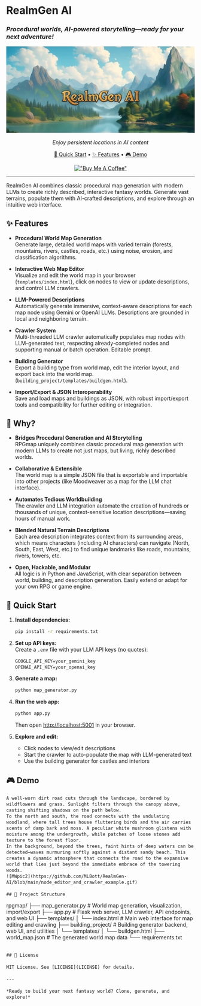 #  RealmGen AI
### *Procedural worlds, AI-powered storytelling—ready for your next adventure!*

<div align="center">

![RealmGen AI Banner](realmgenai1.png)

*Enjoy persistent locations in AI content*

[🚀 Quick Start](#-quick-start) • [✨ Features](#-features) • [🎮 Demo](#-demo)

[!["Buy Me A Coffee"](https://www.buymeacoffee.com/assets/img/custom_images/orange_img.png)](https://www.buymeacoffee.com/liamlb)

</div>

---


RealmGen AI combines classic procedural map generation with modern LLMs to create richly described, interactive fantasy worlds. Generate vast terrains, populate them with AI-crafted descriptions, and explore through an intuitive web interface.

## ✨ Features

- **Procedural World Map Generation**  
  Generate large, detailed world maps with varied terrain (forests, mountains, rivers, castles, roads, etc.) using noise, erosion, and classification algorithms.

- **Interactive Web Map Editor**  
  Visualize and edit the world map in your browser (`templates/index.html`), click on nodes to view or update descriptions, and control LLM crawlers.

- **LLM-Powered Descriptions**  
  Automatically generate immersive, context-aware descriptions for each map node using Gemini or OpenAI LLMs. Descriptions are grounded in local and neighboring terrain.

- **Crawler System**  
  Multi-threaded LLM crawler automatically populates map nodes with LLM-generated text, respecting already-completed nodes and supporting manual or batch operation. Editable prompt.

- **Building Generator**  
  Export a building type from world map, edit the interior layout, and export back into the world map. (`building_project/templates/buildgen.html`).

- **Import/Export & JSON Interoperability**  
  Save and load maps and buildings as JSON, with robust import/export tools and compatibility for further editing or integration.

## 🌟 Why?

- **Bridges Procedural Generation and AI Storytelling**  
  RPGmap uniquely combines classic procedural map generation with modern LLMs to create not just maps, but living, richly described worlds.

- **Collaborative & Extensible**  
  The world map is a simple JSON file that is exportable and importable into other projects (like Moodweaver as a map for the LLM chat interface).

- **Automates Tedious Worldbuilding**  
  The crawler and LLM integration automate the creation of hundreds or thousands of unique, context-sensitive location descriptions—saving hours of manual work.

- **Blended Natural Terrain Descriptions**  
  Each area description integrates context from its surrounding areas, which means characters (including AI characters) can navigate (North, South, East, West, etc.) to find unique landmarks like roads, mountains, rivers, towers, etc.

- **Open, Hackable, and Modular**  
  All logic is in Python and JavaScript, with clear separation between world, building, and description generation. Easily extend or adapt for your own RPG or game engine.

## 🚀 Quick Start

1. **Install dependencies:**  
   ```bash
   pip install -r requirements.txt
   ```

2. **Set up API keys:**  
   Create a `.env` file with your LLM API keys (no quotes):
   ```env
   GOOGLE_API_KEY=your_gemini_key
   OPENAI_API_KEY=your_openai_key
   ```

3. **Generate a map:**  
   ```bash
   python map_generator.py
   ```

4. **Run the web app:**  
   ```bash
   python app.py
   ```
   Then open [http://localhost:5001](http://localhost:5001) in your browser.

5. **Explore and edit:**  
   - Click nodes to view/edit descriptions
   - Start the crawler to auto-populate the map with LLM-generated text
   - Use the building generator for castles and interiors
  
  
## 🎮 Demo

```
A well-worn dirt road cuts through the landscape, bordered by wildflowers and grass. Sunlight filters through the canopy above, casting shifting shadows on the path below.
To the north and south, the road connects with the undulating woodland, where tall trees house fluttering birds and the air carries scents of damp bark and moss. A peculiar white mushroom glistens with moisture among the undergrowth, while patches of loose stones add texture to the forest floor.
In the background, beyond the trees, faint hints of deep waters can be detected—waves murmuring softly against a distant sandy beach. This creates a dynamic atmosphere that connects the road to the expansive world that lies just beyond the immediate embrace of the towering woods.
![MWpic2](https://github.com/MLBott/RealmGen-AI/blob/main/node_editor_and_crawler_example.gif)

## 📂 Project Structure

```
rpgmap/
├── map_generator.py      # World map generation, visualization, import/export
├── app.py               # Flask web server, LLM crawler, API endpoints, and web UI
├── templates/
│   └── index.html       # Main web interface for map editing and crawling
├── building_project/    # Building generator backend, web UI, and utilities
│   └── templates/
│       └── buildgen.html
├── world_map.json       # The generated world map data
└── requirements.txt
```

## 📄 License

MIT License. See [LICENSE](LICENSE) for details.

---

*Ready to build your next fantasy world? Clone, generate, and explore!*
